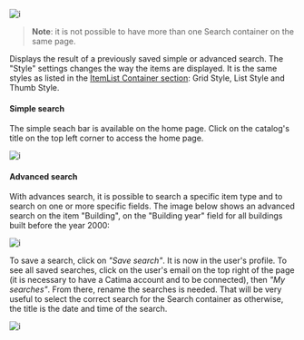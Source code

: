 ![i](assets/pages/search_container.png)

> **Note**: it is not possible to have more than one Search container on the same page.

Displays the result of a previously saved simple or advanced search. The "Style" settings changes the way the items are displayed. It is the same styles as listed in the [ItemList Container section](#item-list-container): Grid Style, List Style and Thumb Style.

#### Simple search

The simple seach bar is available on the home page. Click on the catalog's title on the top left corner to access the home page.

![i](assets/search/simple_search.png)

#### Advanced search

With advances search, it is possible to search a specific item type and to search on one or more specific fields. The image below shows an advanced search on the item "Building", on the "Building year" field for all buildings built before the year 2000:

![i](assets/search/advance_search.png)

To save a search, click on *"Save search"*. It is now in the user's profile. To see all saved searches, click on the user's email on the top right of the page (it is necessary to have a Catima account and to be connected), then *"My searches"*. From there, rename the searches is needed. That will be very useful to select the correct search for the Search container as otherwise, the title is the date and time of the search.

![i](assets/search/my_searches.png)

